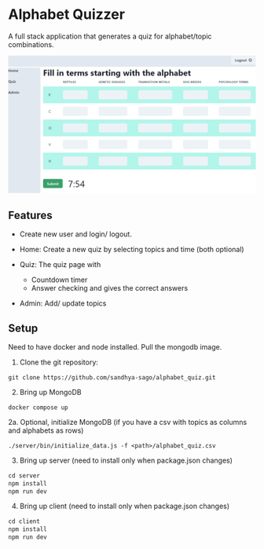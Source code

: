 # Alphabet Quizzer

A full stack application that generates a quiz for alphabet/topic combinations.


![Quiz Screen](./assets/quiz.png)


## Features

* Create new user and login/ logout.
* Home: Create a new quiz by selecting topics and time (both optional)
* Quiz: The quiz page with

   * Countdown timer
   * Answer checking and gives the correct answers

* Admin: Add/ update topics

## Setup

Need to have docker and node installed. Pull the mongodb image.

1. Clone the git repository:

```shell
git clone https://github.com/sandhya-sago/alphabet_quiz.git
```

2. Bring up MongoDB

```shell
docker compose up
```

2a. Optional, initialize MongoDB (if you have a csv with topics as columns and alphabets as rows)

```shell
./server/bin/initialize_data.js -f <path>/alphabet_quiz.csv
```

3. Bring up server (need to install only when package.json changes)

```shell
cd server
npm install
npm run dev
```

4. Bring up client (need to install only when package.json changes)

```shell
cd client
npm install
npm run dev
```